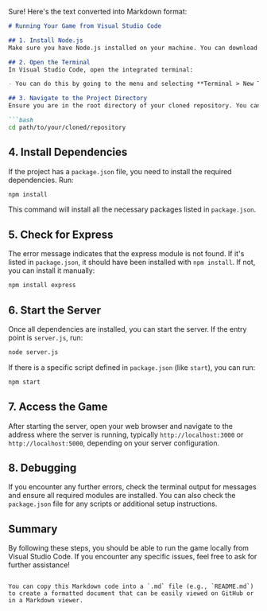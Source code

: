 Sure! Here's the text converted into Markdown format:

```markdown
# Running Your Game from Visual Studio Code

## 1. Install Node.js
Make sure you have Node.js installed on your machine. You can download it from [nodejs.org](https://nodejs.org/).

## 2. Open the Terminal
In Visual Studio Code, open the integrated terminal:

- You can do this by going to the menu and selecting **Terminal > New Terminal** or by using the shortcut `` Ctrl + ` ``.

## 3. Navigate to the Project Directory
Ensure you are in the root directory of your cloned repository. You can use the `cd` command to navigate:

```bash
cd path/to/your/cloned/repository
```

## 4. Install Dependencies
If the project has a `package.json` file, you need to install the required dependencies. Run:

```bash
npm install
```

This command will install all the necessary packages listed in `package.json`.

## 5. Check for Express
The error message indicates that the express module is not found. If it's listed in `package.json`, it should have been installed with `npm install`. If not, you can install it manually:

```bash
npm install express
```

## 6. Start the Server
Once all dependencies are installed, you can start the server. If the entry point is `server.js`, run:

```bash
node server.js
```

If there is a specific script defined in `package.json` (like `start`), you can run:

```bash
npm start
```

## 7. Access the Game
After starting the server, open your web browser and navigate to the address where the server is running, typically `http://localhost:3000` or `http://localhost:5000`, depending on your server configuration.

## 8. Debugging
If you encounter any further errors, check the terminal output for messages and ensure all required modules are installed. You can also check the `package.json` file for any scripts or additional setup instructions.

## Summary
By following these steps, you should be able to run the game locally from Visual Studio Code. If you encounter any specific issues, feel free to ask for further assistance!
```

You can copy this Markdown code into a `.md` file (e.g., `README.md`) to create a formatted document that can be easily viewed on GitHub or in a Markdown viewer.
